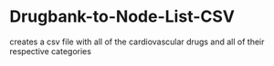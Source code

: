 # Drugbank-to-Node-List-CSV
creates a csv file with all of the cardiovascular drugs and all of their respective categories
